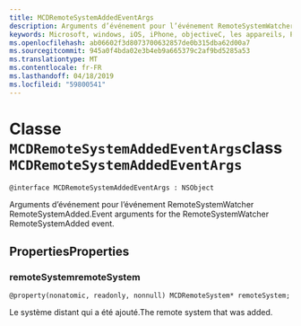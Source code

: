 ```yaml
---
title: MCDRemoteSystemAddedEventArgs
description: Arguments d’événement pour l’événement RemoteSystemWatcher RemoteSystemAdded.
keywords: Microsoft, windows, iOS, iPhone, objectiveC, les appareils, Project Rome connectés
ms.openlocfilehash: ab06602f3d8073700632857de0b315dba62d00a7
ms.sourcegitcommit: 945a0f4bda02e3b4eb9a665379c2af9bd5285a53
ms.translationtype: MT
ms.contentlocale: fr-FR
ms.lasthandoff: 04/18/2019
ms.locfileid: "59800541"
---
```

# <a name="class-mcdremotesystemaddedeventargs"></a><span data-ttu-id="d8db9-104">Classe `MCDRemoteSystemAddedEventArgs`</span><span class="sxs-lookup"><span data-stu-id="d8db9-104">class `MCDRemoteSystemAddedEventArgs`</span></span> 

```
@interface MCDRemoteSystemAddedEventArgs : NSObject
```  
<span data-ttu-id="d8db9-105">Arguments d’événement pour l’événement RemoteSystemWatcher RemoteSystemAdded.</span><span class="sxs-lookup"><span data-stu-id="d8db9-105">Event arguments for the RemoteSystemWatcher RemoteSystemAdded event.</span></span>

## <a name="properties"></a><span data-ttu-id="d8db9-106">Properties</span><span class="sxs-lookup"><span data-stu-id="d8db9-106">Properties</span></span>

### <a name="remotesystem"></a><span data-ttu-id="d8db9-107">remoteSystem</span><span class="sxs-lookup"><span data-stu-id="d8db9-107">remoteSystem</span></span>
`@property(nonatomic, readonly, nonnull) MCDRemoteSystem* remoteSystem;`

<span data-ttu-id="d8db9-108">Le système distant qui a été ajouté.</span><span class="sxs-lookup"><span data-stu-id="d8db9-108">The remote system that was added.</span></span>